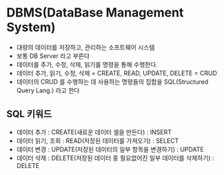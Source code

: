 # DBMS(DataBase Management System)

- 대량의 데이터를 저장하고, 관리하는 소프트웨어 시스템
- 보통 DB Server 라고 부른다
- 데이터를 추가, 수정, 삭제, 읽기를 명령을 통해
  수행한다.
- 데이터 추가, 읽기, 수정, 삭제 = CREATE, READ,
  UPDATE, DELETE = CRUD
- 데이터의 CRUD 를 수행하는 데 사용하는 명령들의
  집합을 SQL(Structured Query Lang.) 라고 한다

## SQL 키워드

- 데이터 추가 : CREATE(새로운 데이터 셀을 만든다)
  : INSERT
- 데이터 읽기, 조회 : READ(저장된 데이터를 가져오기)
  : SELECT
- 데이터 변경 : UPDATE(저장된 데이터의 일부 항목을 변경하기)
  : UPDATE
- 데이터 삭제 : DELETE(저장된 데이터 중 필요없어진
  일부 데이터를 삭제하기) : DELETE
